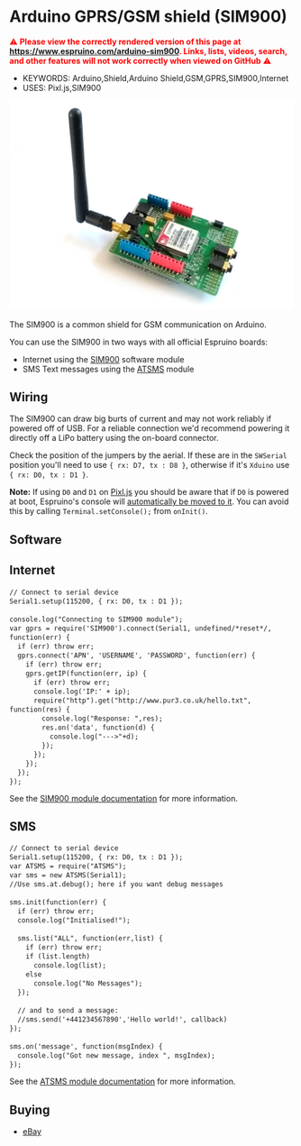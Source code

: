 <!--- Copyright (c) 2018 Gordon Williams, Pur3 Ltd. See the file LICENSE for copying permission. -->
Arduino GPRS/GSM shield (SIM900)
==================================================

<span style="color:red">:warning: **Please view the correctly rendered version of this page at https://www.espruino.com/arduino-sim900. Links, lists, videos, search, and other features will not work correctly when viewed on GitHub** :warning:</span>

* KEYWORDS: Arduino,Shield,Arduino Shield,GSM,GPRS,SIM900,Internet
* USES: Pixl.js,SIM900

![WIZnet SIM900 shield](arduino-sim900.jpg)

The SIM900 is a common shield for GSM communication on Arduino.

You can use the SIM900 in two ways with all official Espruino
boards:

* Internet using the [SIM900](/SIM900) software module
* SMS Text messages using the [ATSMS](/ATSMS) module

Wiring
------

The SIM900 can draw big burts of current and may not work reliably if
powered off of USB. For a reliable connection we'd recommend powering
it directly off a LiPo battery using the on-board connector.

Check the position of the jumpers by the aerial. If these
are in the `SWSerial` position you'll need to use `{ rx: D7, tx : D8 }`,
otherwise if it's `Xduino` use `{ rx: D0, tx : D1 }`.

**Note:** If using `D0` and `D1` on [Pixl.js](/Pixl.js) you should be aware
that if `D0` is powered at boot, Espruino's console will [automatically be moved
to it](/Pixl.js#serial-console). You can avoid this by calling `Terminal.setConsole();`
from `onInit()`.


Software
---------
## Internet

```
// Connect to serial device
Serial1.setup(115200, { rx: D0, tx : D1 });

console.log("Connecting to SIM900 module");
var gprs = require('SIM900').connect(Serial1, undefined/*reset*/, function(err) {
  if (err) throw err;
  gprs.connect('APN', 'USERNAME', 'PASSWORD', function(err) {
    if (err) throw err;
    gprs.getIP(function(err, ip) {
      if (err) throw err;
      console.log('IP:' + ip);
      require("http").get("http://www.pur3.co.uk/hello.txt", function(res) {
        console.log("Response: ",res);
        res.on('data', function(d) {
          console.log("--->"+d);
        });
      });
    });
  });
});
```

See the [SIM900 module documentation](/SIM900) for more information.

## SMS

```
// Connect to serial device
Serial1.setup(115200, { rx: D0, tx : D1 });
var ATSMS = require("ATSMS");
var sms = new ATSMS(Serial1);
//Use sms.at.debug(); here if you want debug messages

sms.init(function(err) {
  if (err) throw err;
  console.log("Initialised!");

  sms.list("ALL", function(err,list) {
    if (err) throw err;
    if (list.length)
      console.log(list);
    else
      console.log("No Messages");
  });

  // and to send a message:
  //sms.send('+441234567890','Hello world!', callback)
});

sms.on('message', function(msgIndex) {
  console.log("Got new message, index ", msgIndex);
});
```

See the [ATSMS module documentation](/ATSMS) for more information.

Buying
-----

* [eBay](http://www.ebay.com/sch/i.html?_nkw=arduino+sim900+shield)
